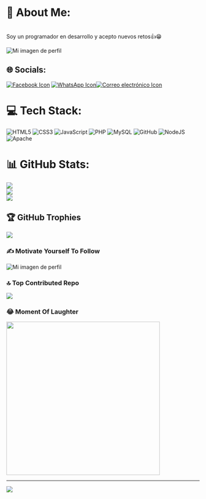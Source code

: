 # 💫 About Me:
<br>Soy un programador en desarrollo y acepto nuevos retos👍😁 <br>

![Mi imagen de perfil](https://cdn.computerhoy.com/sites/navi.axelspringer.es/public/media/image/2020/02/lenguaje-programacion-1859691.jpg?tf=3840x)


## 🌐 Socials:
[![Facebook Icon](https://img.icons8.com/nolan/64/1A6DFF/C822FF/facebook-new.png)](https://www.facebook.com/FrankyMarce1012?mibextid=ZbWKwL) [![WhatsApp Icon](https://img.icons8.com/nolan/64/1A6DFF/C822FF/whatsapp.png)](https://wa.me/+573209074295)[![Correo electrónico Icon](https://img.icons8.com/nolan/64/1A6DFF/C822FF/gmail-new.png)](mailto:faserrano22@misena.edu.co)

# 💻 Tech Stack:
![HTML5](https://img.icons8.com/nolan/64/1A6DFF/C822FF/html-5.png) ![CSS3](https://img.icons8.com/nolan/64/1A6DFF/C822FF/css3.png) ![JavaScript](https://img.icons8.com/nolan/64/1A6DFF/C822FF/java-coffee-cup-logo.png) ![PHP](https://img.icons8.com/nolan/64/1A6DFF/C822FF/php-logo.png) ![MySQL](https://img.icons8.com/nolan/64/1A6DFF/C822FF/my-sql.png) ![GitHub](https://img.icons8.com/nolan/64/1A6DFF/C822FF/github.png) ![NodeJS](https://img.icons8.com/nolan/64/1A6DFF/C822FF/node-js.png) ![Apache](https://img.icons8.com/nolan/64/1A6DFF/C822FF/thin-client.png)
# 📊 GitHub Stats:
![](https://github-readme-stats.vercel.app/api?username=Franklin2020fb&theme=highcontrast&hide_border=false&include_all_commits=false&count_private=false)<br/>
![](https://github-readme-streak-stats.herokuapp.com/?user=Franklin2020fb&theme=highcontrast&hide_border=false)<br/>
![](https://github-readme-stats.vercel.app/api/top-langs/?username=Franklin2020fb&theme=highcontrast&hide_border=false&include_all_commits=false&count_private=false&layout=compact)

## 🏆 GitHub Trophies
![](https://github-profile-trophy.vercel.app/?username=Franklin2020fb&theme=radical&no-frame=false&no-bg=true&margin-w=4)

### ✍️ Motivate Yourself To Follow
![Mi imagen de perfil](https://be-up.es/wp-content/uploads/2022/07/frases-motivacion-trabajo-2-1024x341.png)

### 🔝 Top Contributed Repo
![](https://github-contributor-stats.vercel.app/api?username=Franklin2020fb&limit=5&theme=dark&combine_all_yearly_contributions=true)

### 😂 Moment Of Laughter
<img src='https://randommeme-five.vercel.app/' style="height: 400px;"/>

---
[![](https://visitcount.itsvg.in/api?id=Franklin2020fb&icon=0&color=1)](https://visitcount.itsvg.in)

<!-- Proudly created with GPRM ( https://gprm.itsvg.in ) -->
